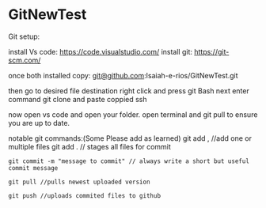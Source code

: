 # GitNewTest
Git setup:

install Vs code:
    https://code.visualstudio.com/
install git:
    https://git-scm.com/

once both installed copy:
    git@github.com:Isaiah-e-rios/GitNewTest.git

then go to desired file destination right click and press git Bash
next enter command git clone and paste coppied ssh

now open vs code and open your folder.
open terminal and git pull to ensure you are up to date.

notable git commands:(Some Please add as learned)
    git add <file name>, <another file name> //add one or multiple files
    git add .  // stages all files for commit
    
    git commit -m "message to commit" // always write a short but useful commit message

    git pull //pulls newest uploaded version

    git push //uploads commited files to github


